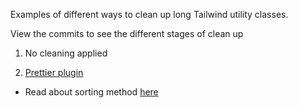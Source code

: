 Examples of different ways to clean up long Tailwind utility classes.

View the commits to see the different stages of clean up

1. No cleaning applied

2. [Prettier plugin](https://github.com/tailwindlabs/prettier-plugin-tailwindcss)

- Read about sorting method [here](https://tailwindcss.com/blog/automatic-class-sorting-with-prettier)
